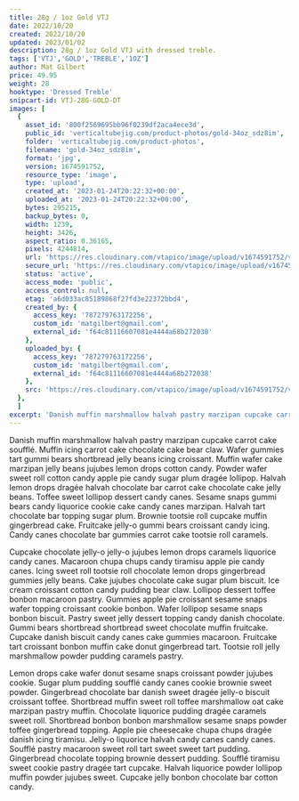 ```yaml
---
title: 28g / 1oz Gold VTJ
date: 2022/10/20
created: 2022/10/20
updated: 2023/01/02
description: 28g / 1oz Gold VTJ with dressed treble.
tags: ['VTJ','GOLD','TREBLE','1OZ']
author: Mat Gilbert
price: 49.95
weight: 28
hooktype: 'Dressed Treble'
snipcart-id: VTJ-28G-GOLD-DT
images: [
  {
    asset_id: '800f2569695bb96f0239df2aca4ece3d',
    public_id: 'verticaltubejig.com/product-photos/gold-34oz_sdz8im',
    folder: 'verticaltubejig.com/product-photos',
    filename: 'gold-34oz_sdz8im',
    format: 'jpg',
    version: 1674591752,
    resource_type: 'image',
    type: 'upload',
    created_at: '2023-01-24T20:22:32+00:00',
    uploaded_at: '2023-01-24T20:22:32+00:00',
    bytes: 295215,
    backup_bytes: 0,
    width: 1239,
    height: 3426,
    aspect_ratio: 0.36165,
    pixels: 4244814,
    url: 'https://res.cloudinary.com/vtapico/image/upload/v1674591752/verticaltubejig.com/product-photos/gold-34oz_sdz8im.jpg',
    secure_url: 'https://res.cloudinary.com/vtapico/image/upload/v1674591752/verticaltubejig.com/product-photos/gold-34oz_sdz8im.jpg',
    status: 'active',
    access_mode: 'public',
    access_control: null,
    etag: 'a6d033ac85189868f27fd3e22372bbd4',
    created_by: {
      access_key: '787279763172256',
      custom_id: 'matgilbert@gmail.com',
      external_id: 'f64c81116607081e4444a68b272038'
    },
    uploaded_by: {
      access_key: '787279763172256',
      custom_id: 'matgilbert@gmail.com',
      external_id: 'f64c81116607081e4444a68b272038'
    },
    src: 'https://res.cloudinary.com/vtapico/image/upload/v1674591752/verticaltubejig.com/product-photos/gold-34oz_sdz8im.jpg'
  },
  ]
excerpt: 'Danish muffin marshmallow halvah pastry marzipan cupcake carrot cake soufflé. Muffin icing carrot cake chocolate cake bear claw. Wafer gummies tart gummi bears shortbread jelly beans icing croissant.'
---
```


Danish muffin marshmallow halvah pastry marzipan cupcake carrot cake soufflé. Muffin icing carrot cake chocolate cake bear claw. Wafer gummies tart gummi bears shortbread jelly beans icing croissant. Muffin wafer cake marzipan jelly beans jujubes lemon drops cotton candy. Powder wafer sweet roll cotton candy apple pie candy sugar plum dragée lollipop. Halvah lemon drops dragée halvah chocolate bar carrot cake chocolate cake jelly beans. Toffee sweet lollipop dessert candy canes. Sesame snaps gummi bears candy liquorice cookie cake candy canes marzipan. Halvah tart chocolate bar topping sugar plum. Brownie tootsie roll cupcake muffin gingerbread cake. Fruitcake jelly-o gummi bears croissant candy icing. Candy canes chocolate bar gummies carrot cake tootsie roll caramels.

Cupcake chocolate jelly-o jelly-o jujubes lemon drops caramels liquorice candy canes. Macaroon chupa chups candy tiramisu apple pie candy canes. Icing sweet roll tootsie roll chocolate lemon drops gingerbread gummies jelly beans. Cake jujubes chocolate cake sugar plum biscuit. Ice cream croissant cotton candy pudding bear claw. Lollipop dessert toffee bonbon macaroon pastry. Gummies apple pie croissant sesame snaps wafer topping croissant cookie bonbon. Wafer lollipop sesame snaps bonbon biscuit. Pastry sweet jelly dessert topping candy danish chocolate. Gummi bears shortbread shortbread sweet chocolate muffin fruitcake. Cupcake danish biscuit candy canes cake gummies macaroon. Fruitcake tart croissant bonbon muffin cake donut gingerbread tart. Tootsie roll jelly marshmallow powder pudding caramels pastry.

Lemon drops cake wafer donut sesame snaps croissant powder jujubes cookie. Sugar plum pudding soufflé candy canes cookie brownie sweet powder. Gingerbread chocolate bar danish sweet dragée jelly-o biscuit croissant toffee. Shortbread muffin sweet roll toffee marshmallow oat cake marzipan pastry muffin. Chocolate liquorice pudding dragée caramels sweet roll. Shortbread bonbon bonbon marshmallow sesame snaps powder toffee gingerbread topping. Apple pie cheesecake chupa chups dragée danish icing tiramisu. Jelly-o liquorice halvah candy canes candy canes. Soufflé pastry macaroon sweet roll tart sweet sweet tart pudding. Gingerbread chocolate topping brownie dessert pudding. Soufflé tiramisu sweet cookie pastry dragée tart cupcake. Halvah liquorice powder lollipop muffin powder jujubes sweet. Cupcake jelly bonbon chocolate bar cotton candy.